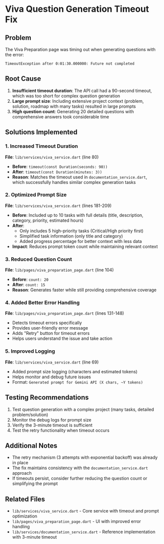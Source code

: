 # Viva Question Generation Timeout Fix

## Problem
The Viva Preparation page was timing out when generating questions with the error:
```
TimeoutException after 0:01:30.000000: Future not completed
```

## Root Cause
1. **Insufficient timeout duration**: The API call had a 90-second timeout, which was too short for complex question generation
2. **Large prompt size**: Including extensive project context (problem, solution, roadmap with many tasks) resulted in large prompts
3. **High question count**: Generating 20 detailed questions with comprehensive answers took considerable time

## Solutions Implemented

### 1. Increased Timeout Duration
**File**: `lib/services/viva_service.dart` (line 80)
- **Before**: `timeout(const Duration(seconds: 90))`
- **After**: `timeout(const Duration(minutes: 3))`
- **Reason**: Matches the timeout used in `documentation_service.dart`, which successfully handles similar complex generation tasks

### 2. Optimized Prompt Size
**File**: `lib/services/viva_service.dart` (lines 181-209)
- **Before**: Included up to 10 tasks with full details (title, description, category, priority, estimated hours)
- **After**: 
  - Only includes 5 high-priority tasks (Critical/High priority first)
  - Simplified task information (only title and category)
  - Added progress percentage for better context with less data
- **Impact**: Reduces prompt token count while maintaining relevant context

### 3. Reduced Question Count
**File**: `lib/pages/viva_preparation_page.dart` (line 104)
- **Before**: `count: 20`
- **After**: `count: 15`
- **Reason**: Generates faster while still providing comprehensive coverage

### 4. Added Better Error Handling
**File**: `lib/pages/viva_preparation_page.dart` (lines 131-148)
- Detects timeout errors specifically
- Provides user-friendly error message
- Adds "Retry" button for timeout errors
- Helps users understand the issue and take action

### 5. Improved Logging
**File**: `lib/services/viva_service.dart` (line 69)
- Added prompt size logging (characters and estimated tokens)
- Helps monitor and debug future issues
- Format: `Generated prompt for Gemini API (X chars, ~Y tokens)`

## Testing Recommendations
1. Test question generation with a complex project (many tasks, detailed problem/solution)
2. Monitor the debug logs for prompt size
3. Verify the 3-minute timeout is sufficient
4. Test the retry functionality when timeout occurs

## Additional Notes
- The retry mechanism (3 attempts with exponential backoff) was already in place
- The fix maintains consistency with the `documentation_service.dart` approach
- If timeouts persist, consider further reducing the question count or simplifying the prompt

## Related Files
- `lib/services/viva_service.dart` - Core service with timeout and prompt optimization
- `lib/pages/viva_preparation_page.dart` - UI with improved error handling
- `lib/services/documentation_service.dart` - Reference implementation with 3-minute timeout